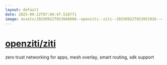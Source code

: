 ```yaml
---
layout: default
date: 2025-09-22T07:04:47.518771
image: assets/20250922T023048988--openziti--ziti--20250922T023951926--cropped.png
---
```


# [openziti/ziti](https://github.com/openziti/ziti)

zero trust networking for apps, mesh overlay, smart routing, sdk support
